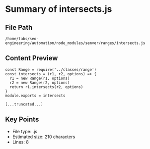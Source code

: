 # Summary of intersects.js
  
## File Path
`/home/tabs/seo-engineering/automation/node_modules/semver/ranges/intersects.js`

## Content Preview
```
const Range = require('../classes/range')
const intersects = (r1, r2, options) => {
  r1 = new Range(r1, options)
  r2 = new Range(r2, options)
  return r1.intersects(r2, options)
}
module.exports = intersects

[...truncated...]
```

## Key Points
- File type: .js
- Estimated size: 210 characters
- Lines: 8
